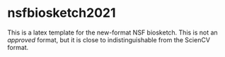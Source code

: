 # nsfbiosketch2021
This is a latex template for the new-format NSF biosketch. This is not an *approved* format, but it is close to indistinguishable from the ScienCV format. 
